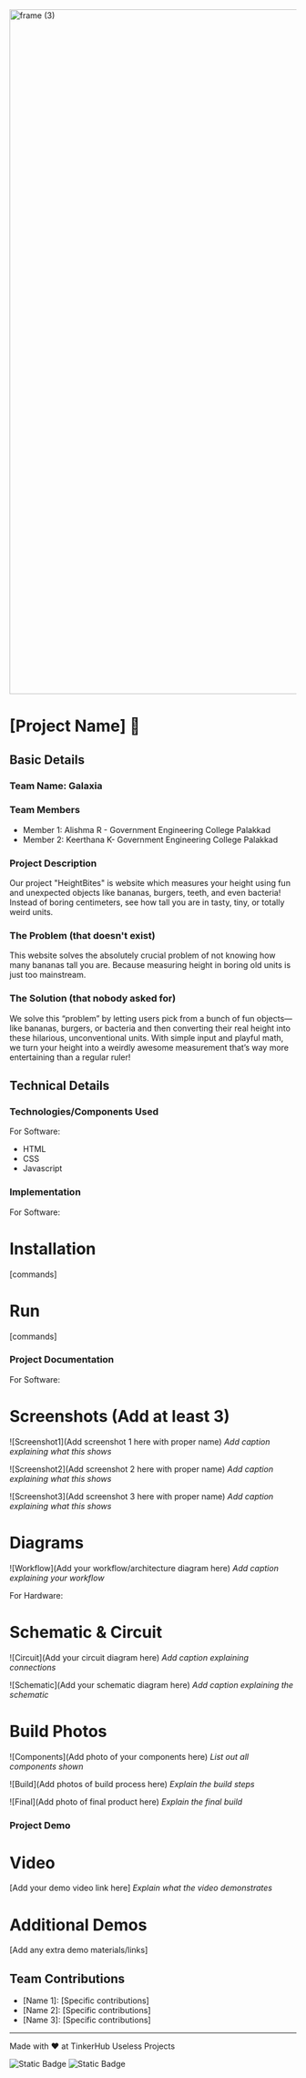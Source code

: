 <img width="3188" height="1202" alt="frame (3)" src="https://github.com/user-attachments/assets/517ad8e9-ad22-457d-9538-a9e62d137cd7" />


# [Project Name] 🎯


## Basic Details
### Team Name: Galaxia

### Team Members
- Member 1: Alishma R  - Government Engineering College Palakkad
- Member 2: Keerthana K- Government Engineering College Palakkad

### Project Description
Our project "HeightBites" is website which measures your height using fun and unexpected objects like bananas, burgers, teeth, and even bacteria! Instead of boring centimeters, see how tall you are in tasty, tiny, or totally weird units.

### The Problem (that doesn't exist)
This website solves the absolutely crucial problem of not knowing how many bananas tall you are. Because measuring height in boring old units is just too mainstream.

### The Solution (that nobody asked for)
We solve this “problem” by letting users pick from a bunch of fun objects—like bananas, burgers, or bacteria and then converting their real height into these hilarious, unconventional units. With simple input and playful math, we turn your height into a weirdly awesome measurement that’s way more entertaining than a regular ruler!

## Technical Details
### Technologies/Components Used
For Software:
- HTML
- CSS
- Javascript


### Implementation
For Software:
# Installation
[commands]

# Run
[commands]

### Project Documentation
For Software:

# Screenshots (Add at least 3)
![Screenshot1](Add screenshot 1 here with proper name)
*Add caption explaining what this shows*

![Screenshot2](Add screenshot 2 here with proper name)
*Add caption explaining what this shows*

![Screenshot3](Add screenshot 3 here with proper name)
*Add caption explaining what this shows*

# Diagrams
![Workflow](Add your workflow/architecture diagram here)
*Add caption explaining your workflow*

For Hardware:

# Schematic & Circuit
![Circuit](Add your circuit diagram here)
*Add caption explaining connections*

![Schematic](Add your schematic diagram here)
*Add caption explaining the schematic*

# Build Photos
![Components](Add photo of your components here)
*List out all components shown*

![Build](Add photos of build process here)
*Explain the build steps*

![Final](Add photo of final product here)
*Explain the final build*

### Project Demo
# Video
[Add your demo video link here]
*Explain what the video demonstrates*

# Additional Demos
[Add any extra demo materials/links]

## Team Contributions
- [Name 1]: [Specific contributions]
- [Name 2]: [Specific contributions]
- [Name 3]: [Specific contributions]

---
Made with ❤️ at TinkerHub Useless Projects 

![Static Badge](https://img.shields.io/badge/TinkerHub-24?color=%23000000&link=https%3A%2F%2Fwww.tinkerhub.org%2F)
![Static Badge](https://img.shields.io/badge/UselessProjects--25-25?link=https%3A%2F%2Fwww.tinkerhub.org%2Fevents%2FQ2Q1TQKX6Q%2FUseless%2520Projects)



